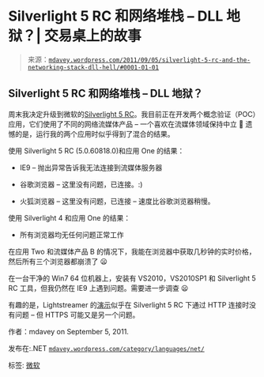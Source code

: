 <!--yml

分类: 未分类

日期: 2024-05-18 06:16:12

-->

# Silverlight 5 RC 和网络堆栈 – DLL 地狱？| 交易桌上的故事

> 来源：[`mdavey.wordpress.com/2011/09/05/silverlight-5-rc-and-the-networking-stack-dll-hell/#0001-01-01`](https://mdavey.wordpress.com/2011/09/05/silverlight-5-rc-and-the-networking-stack-dll-hell/#0001-01-01)

## Silverlight 5 RC 和网络堆栈 – DLL 地狱？

周末我决定升级到微软的[Silverlight 5 RC](http://www.silverlight.net/learn/overview/what's-new-in-silverlight-5)。我目前正在开发两个概念验证（POC）应用，它们使用了不同的网络流媒体产品 – 一个喜欢在流媒体领域保持中立 🙂 遗憾的是，运行我的两个应用时似乎得到了混合的结果。

使用 Silverlight 5 RC (5.0.60818.0)和应用 One 的结果：

+   IE9 – 抛出异常告诉我无法连接到流媒体服务器

+   谷歌浏览器 – 这里没有问题，已连接。:)

+   火狐浏览器 – 这里没有问题，已连接 – 速度比谷歌浏览器稍慢。

使用 Silverlight 4 和应用 One 的结果：

+   所有浏览器均无任何问题正常工作

在应用 Two 和流媒体产品 B 的情况下，我能在浏览器中获取几秒钟的实时价格，然后所有三个浏览器都崩溃了 😦

在一台干净的 Win7 64 位机器上，安装有 VS2010，VS2010SP1 和 Silverlight 5 RC 工具，但我仍然在 IE9 上遇到问题。需要进一步调查 😦

有趣的是，Lightstreamer 的[演示](http://www.lightstreamer.com/demo/Silverlight_StockListDemo/)似乎在 Silverlight 5 RC 下通过 HTTP 连接时没有问题 – 但 HTTPS 可能又是另一个问题。

作者：mdavey on September 5, 2011.

发布在:.NET [`mdavey.wordpress.com/category/languages/net/`](https://mdavey.wordpress.com/category/languages/net/)

标签: [微软](https://mdavey.wordpress.com/tag/microsoft/)
